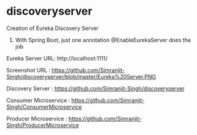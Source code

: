 # discoveryserver

Creation of Eureka Discovery Server

1. With Spring Boot, just one annotation @EnableEurekaServer does the job

Eureka Server URL: http://localhost:1111/

Screenshot URL : https://github.com/Simranjit-Singh/discoveryserver/blob/master/Eureka%20Server.PNG

Discovery Server : https://github.com/Simranjit-Singh/discoveryserver

Consumer Microservice : https://github.com/Simranjit-Singh/ConsumerMicroservice

Producer Microservice : https://github.com/Simranjit-Singh/ProducerMicroservice
